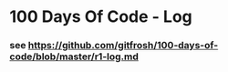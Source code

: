 # 100 Days Of Code - Log

### see https://github.com/gitfrosh/100-days-of-code/blob/master/r1-log.md